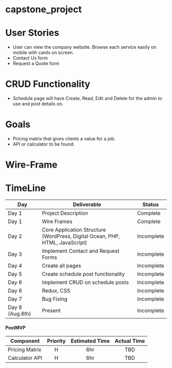 # capstone_project

# User Stories

- User can view the company website. Browse each service easily on mobile with cards on screen. 
- Contact Us form 
- Request a Quote form 

# CRUD Functionality 
- Schedule page will have Create, Read, Edit and Delete for the admin to use and post details on. 

# Goals
- Pricing matrix that gives clients a value for a job. 
- API or calculator to be found. 


# Wire-Frame 


# TimeLine 

|  Day | Deliverable | Status
|---|---| ---|
|Day 1| Project Description | Complete
|Day 1| Wire Frames | Complete
|Day 2| Core Application Structure (WordPress, Digital Ocean, PHP, HTML, JavaScript) | Incomplete
|Day 3| Implement Contact and Request Forms| Incomplete
|Day 4| Create all pages  | Incomplete
|Day 5| Create schedule post functionality | Incomplete
|Day 6| Implement CRUD on schedule posts | Incomplete
|Day 6| Redux, CSS | Incomplete
|Day 7| Bug Fixing | Incomplete
|Day 8 (Aug.8th)| Present | Incomplete


#### PostMVP
| Component | Priority | Estimated Time |  Actual Time |
| --- | :---: |  :---: | :---: | 
| Pricing Matrix | H | 6hr | TBD |
| Calculator API | H | 6hr | TBD |